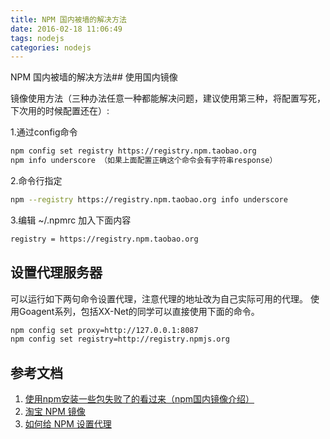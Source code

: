 ```yaml
---
title: NPM 国内被墙的解决方法
date: 2016-02-18 11:06:49
tags: nodejs
categories: nodejs
---
```


NPM 国内被墙的解决方法## 使用国内镜像

镜像使用方法（三种办法任意一种都能解决问题，建议使用第三种，将配置写死，下次用的时候配置还在）:

1.通过config命令

```bash
npm config set registry https://registry.npm.taobao.org
npm info underscore （如果上面配置正确这个命令会有字符串response）
```


2.命令行指定
```bash
npm --registry https://registry.npm.taobao.org info underscore
```

3.编辑 ~/.npmrc 加入下面内容
```bash
registry = https://registry.npm.taobao.org
```

## 设置代理服务器
可以运行如下两句命令设置代理，注意代理的地址改为自己实际可用的代理。
使用Goagent系列，包括XX-Net的同学可以直接使用下面的命令。

```bash
npm config set proxy=http://127.0.0.1:8087
npm config set registry=http://registry.npmjs.org
```


## 参考文档
1.  [使用npm安装一些包失败了的看过来（npm国内镜像介绍）](https://cnodejs.org/topic/4f9904f9407edba21468f31e)
2. [淘宝 NPM 镜像](http://npm.taobao.org/)
3. [如何给 NPM 设置代理](http://blog.csdn.net/cnbird2008/article/details/8442333)
